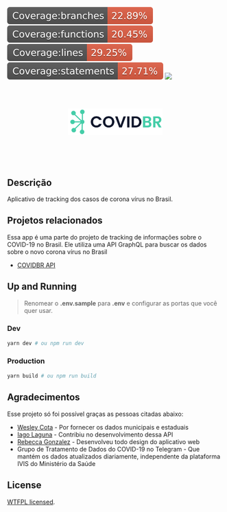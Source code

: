 <img src="./badges/badge-branches.svg">
<img src="./badges/badge-functions.svg">
<img src="./badges/badge-lines.svg">
<img src="./badges/badge-statements.svg">

<img src="https://api.netlify.com/api/v1/badges/186f33aa-e78e-4516-bbb0-4a44e08eeafc/deploy-status">

<div align="center">
  <br />
  <br />
  <br />
  

 <p align="center">
  <a href="https://covidbr.netlify.com/" target="blank">
    <img src="public/COVIDBR.svg" width="220" alt="COVIDBR Logo" />
  </a>
  </p>
  <br />
  <br />
  <br />
</div>

## Descrição
Aplicativo de tracking dos casos de corona vírus no Brasil.

## Projetos relacionados
Essa app é uma parte do projeto de tracking de informações sobre o COVID-19 no Brasil. Ele utiliza uma API GraphQL para buscar os dados sobre o novo corona vírus no Brasil
  - [COVIDBR API](https://github.com/vmarcosp/covidbr-api)

## Up and Running

> Renomear o **.env.sample** para **.env** e configurar as portas que você quer usar.

### Dev
```sh
yarn dev # ou npm run dev
```

### Production
```sh
yarn build # ou npm run build

```

## Agradecimentos

Esse projeto só foi possível graças as pessoas citadas abaixo:
- [Wesley Cota](https://github.com/wcota) - Por fornecer os dados municipais e estaduais
- [Iago Laguna](https://github.com/iagolaguna) - Contribiu no desenvolvimento dessa API
- [Rebecca Gonzalez](https://dribbble.com/rebeccagonzalez) - Desenvolveu todo design do aplicativo web
- Grupo de Tratamento de Dados do COVID-19 no Telegram - Que mantém os dados atualizados diariamente, independente da plataforma IVIS do Ministério da Saúde


## License

[WTFPL licensed](LICENSE).

